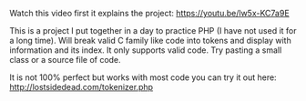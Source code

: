 Watch this video first it explains the project: https://youtu.be/lw5x-KC7a9E

This is a project I put together in a day to practice PHP (I have not used it for a long time).
Will break valid C family like  code into tokens and display with information and its index. It only supports valid code.
Try pasting a small class or a source file of code. 

It is not 100% perfect but works with most code you can try it out here:
	http://lostsidedead.com/tokenizer.php


